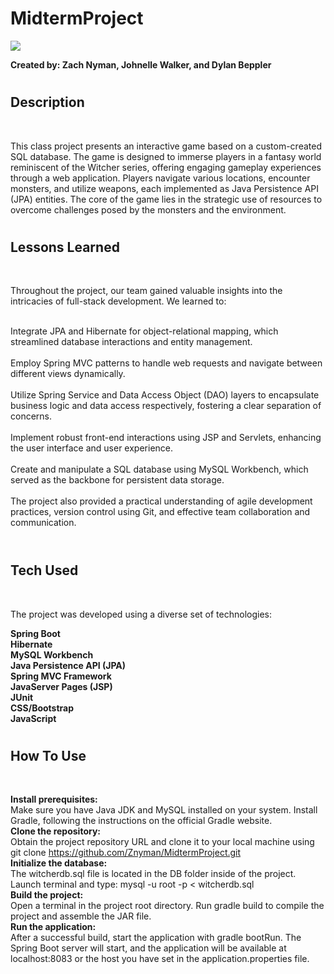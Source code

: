 # MidtermProject

<img src="https://i.ibb.co/0nVvFjS/Witcher-Readmelogo.webp">

<strong> Created by: Zach Nyman, Johnelle Walker, and Dylan Beppler</strong><br>

# <h2>Description</h2><br>

This class project presents an interactive game based on a custom-created SQL database. The game is designed to immerse players in a fantasy world reminiscent of the Witcher series, offering engaging gameplay experiences through a web application. Players navigate various locations, encounter monsters, and utilize weapons, each implemented as Java Persistence API (JPA) entities. The core of the game lies in the strategic use of resources to overcome challenges posed by the monsters and the environment.

# <h2>Lessons Learned</h2><br>

Throughout the project, our team gained valuable insights into the intricacies of full-stack development. We learned to:<br><br>

Integrate JPA and Hibernate for object-relational mapping, which streamlined database interactions and entity management.<br><br>
Employ Spring MVC patterns to handle web requests and navigate between different views dynamically.<br><br>
Utilize Spring Service and Data Access Object (DAO) layers to encapsulate business logic and data access respectively, fostering a clear separation of concerns.<br><br>
Implement robust front-end interactions using JSP and Servlets, enhancing the user interface and user experience.<br><br>
Create and manipulate a SQL database using MySQL Workbench, which served as the backbone for persistent data storage.<br><br>
The project also provided a practical understanding of agile development practices, version control using Git, and effective team collaboration and communication.<br><br>

# <h2>Tech Used</h2><br>

The project was developed using a diverse set of technologies:<br>

<strong>Spring Boot</strong><br>
<strong>Hibernate</strong><br>
<strong>MySQL Workbench</strong><br>
<strong>Java Persistence API (JPA)</strong><br>
<strong>Spring MVC Framework</strong><br>
<strong>JavaServer Pages (JSP)</strong><br>
<strong>JUnit</strong><br>
<strong>CSS/Bootstrap</strong><br>
<strong>JavaScript</strong><br>

# <h2>How To Use</h2><br>

<strong>Install prerequisites:</strong><br>
Make sure you have Java JDK and MySQL installed on your system.
Install Gradle, following the instructions on the official Gradle website.<br>
<strong>Clone the repository:</strong><br>
Obtain the project repository URL and clone it to your local machine using git clone https://github.com/Znyman/MidtermProject.git <br>
<strong>Initialize the database:</strong><br>
The witcherdb.sql file is located in the DB folder inside of the project.
Launch terminal and type: mysql -u root -p < witcherdb.sql <br>
<strong>Build the project:</strong><br>
Open a terminal in the project root directory.
Run gradle build to compile the project and assemble the JAR file. <br>
<strong>Run the application:</strong><br>
After a successful build, start the application with gradle bootRun.
The Spring Boot server will start, and the application will be available at localhost:8083 or the host you have set in the application.properties file.